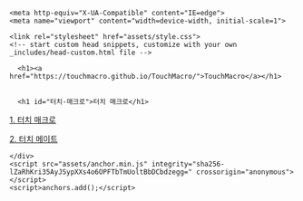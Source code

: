 <!DOCTYPE html>
<!-- saved from url=(0040)https://touchmacro.github.io/TouchMacro/ -->
<html lang="en-US"><head><meta http-equiv="Content-Type" content="text/html; charset=UTF-8">
    
    <meta http-equiv="X-UA-Compatible" content="IE=edge">
    <meta name="viewport" content="width=device-width, initial-scale=1">

<!-- Begin Jekyll SEO tag v2.8.0 -->
<title>터치 매크로 | TouchMacro</title>
<meta name="generator" content="Jekyll v3.9.5">
<meta property="og:title" content="터치 매크로">
<meta property="og:locale" content="en_US">
<link rel="canonical" href="https://touchmacro.github.io/TouchMacro/">
<meta property="og:url" content="https://touchmacro.github.io/TouchMacro/">
<meta property="og:site_name" content="TouchMacro">
<meta property="og:type" content="website">
<meta name="twitter:card" content="summary">
<meta property="twitter:title" content="터치 매크로">
<script type="application/ld+json">
{"@context":"https://schema.org","@type":"WebSite","headline":"터치 매크로","name":"TouchMacro","url":"https://touchmacro.github.io/TouchMacro/"}</script>
<!-- End Jekyll SEO tag -->

    <link rel="stylesheet" href="assets/style.css">
    <!-- start custom head snippets, customize with your own _includes/head-custom.html file -->

<!-- Setup Google Analytics -->



<!-- You can set your favicon here -->
<!-- link rel="shortcut icon" type="image/x-icon" href="/TouchMacro/favicon.ico" -->

<!-- end custom head snippets -->

  </head>
  <body>
    <div class="container-lg px-3 my-5 markdown-body">
      
      <h1><a href="https://touchmacro.github.io/TouchMacro/">TouchMacro</a></h1>
      

      <h1 id="터치-매크로">터치 매크로</h1>
<p><a href="https://touchmacro.github.io/TouchMacro/TouchMacro/">1. 터치 매크로</a></p>

<p><a href="https://touchmacro.github.io/TouchMacro/TouchMate/">2. 터치 메이트</a></p>


      
    </div>
    <script src="assets/anchor.min.js" integrity="sha256-lZaRhKri35AyJSypXXs4o6OPFTbTmUoltBbDCbdzegg=" crossorigin="anonymous"></script>
    <script>anchors.add();</script>
  

</body></html>
